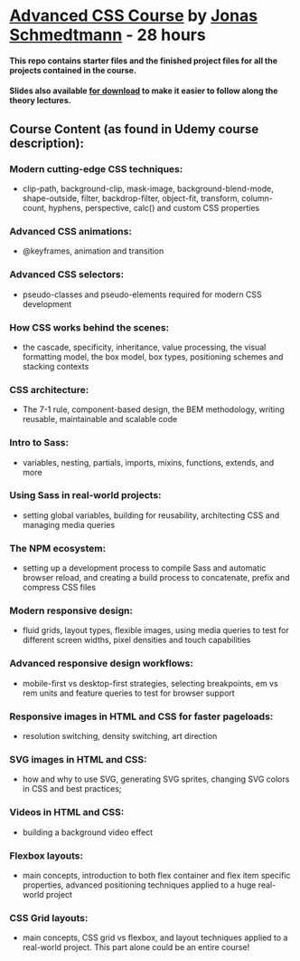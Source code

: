 # [Advanced CSS Course](https://www.udemy.com/advanced-css-and-sass/?couponCode=GITHUB4) by [Jonas Schmedtmann](https://github.com/jonasschmedtmann) - 28 hours

#### This repo contains starter files and the finished project files for all the projects contained in the course.

#### Slides also available [for download](slides-students-C04.pdf) to make it easier to follow along the theory lectures.

## Course Content (as found in Udemy course description):

### Modern cutting-edge CSS techniques:

- clip-path, background-clip, mask-image, background-blend-mode, shape-outside, filter, backdrop-filter, object-fit, transform, column-count, hyphens, perspective, calc() and custom CSS properties

### Advanced CSS animations:

- @keyframes, animation and transition

### Advanced CSS selectors:

- pseudo-classes and pseudo-elements required for modern CSS development

### How CSS works behind the scenes:

- the cascade, specificity, inheritance, value processing, the visual formatting model, the box model, box types, positioning schemes and stacking contexts

### CSS architecture:

- The 7-1 rule, component-based design, the BEM methodology, writing reusable, maintainable and scalable code

### Intro to Sass:

- variables, nesting, partials, imports, mixins, functions, extends, and more

### Using Sass in real-world projects:

- setting global variables, building for reusability, architecting CSS and managing media queries

### The NPM ecosystem:

- setting up a development process to compile Sass and automatic browser reload, and creating a build process to concatenate, prefix and compress CSS files

### Modern responsive design:

- fluid grids, layout types, flexible images, using media queries to test for different screen widths, pixel densities and touch capabilities

### Advanced responsive design workflows:

- mobile-first vs desktop-first strategies, selecting breakpoints, em vs rem units and feature queries to test for browser support

### Responsive images in HTML and CSS for faster pageloads:

- resolution switching, density switching, art direction

### SVG images in HTML and CSS:

- how and why to use SVG, generating SVG sprites, changing SVG colors in CSS and best practices;

### Videos in HTML and CSS:

- building a background video effect

### Flexbox layouts:

- main concepts, introduction to both flex container and flex item specific properties, advanced positioning techniques applied to a huge real-world project

### CSS Grid layouts:

- main concepts, CSS grid vs flexbox, and layout techniques applied to a real-world project. This part alone could be an entire course!
